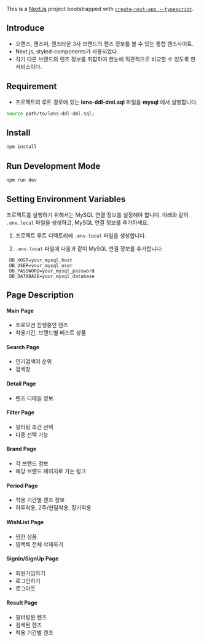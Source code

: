 This is a [Next.js](https://nextjs.org/) project bootstrapped with [`create-next-app --typescript`](https://github.com/vercel/next.js/tree/canary/packages/create-next-app).

## Introduce

- 오렌즈, 렌즈미, 렌즈타운 3사 브랜드의 렌즈 정보를 볼 수 있는 통합 렌즈사이트.
- Next.js, styled-components가 사용되었다.
- 각기 다른 브랜드의 렌즈 정보를 취합하여 한눈에 직관적으로 비교할 수 있도록 한 서비스이다.


## Requirement

- 프로젝트의 루트 경로에 있는 **lens-ddl-dml.sql** 파일을 **mysql** 에서 실행합니다.
```bash
source path/to/lens-ddl-dml.sql;
```


## Install

```bash
npm install
```

## Run Development Mode

```bash
npm run dev
```

## Setting Environment Variables

프로젝트를 실행하기 위해서는 MySQL 연결 정보를 설정해야 합니다.
아래와 같이 `.env.local` 파일을 생성하고, MySQL 연결 정보를 추가하세요.

1. 프로젝트 루트 디렉토리에 `.env.local` 파일을 생성합니다.

2. `.env.local` 파일에 다음과 같이 MySQL 연결 정보를 추가합니다:

  ```dotenv
   DB_HOST=your_mysql_host
   DB_USER=your_mysql_user
   DB_PASSWORD=your_mysql_password
   DB_DATABASE=your_mysql_database
```

## Page Description

#### Main Page
- 프로모션 진행중인 렌즈
- 착용기간, 브랜드별 베스트 상품

#### Search Page
- 인기검색어 순위
- 검색창

#### Detail Page
- 렌즈 디테일 정보

#### Filter Page
- 필터링 조건 선택
- 다중 선택 가능

#### Brand Page
- 각 브랜드 정보
- 해당 브랜드 페이지로 가는 링크

#### Period Page
- 착용 기간별 렌즈 정보
- 하루착용, 2주/한달착용, 장기착용

#### WishList Page
- 찜한 상품
- 찜목록 전체 삭제하기

#### SignIn/SignUp Page
- 회원가입하기
- 로그인하기
- 로그아웃

#### Result Page
- 필터링된 렌즈 
- 검색된 렌즈 
- 착용 기간별 렌즈


